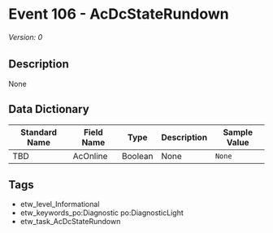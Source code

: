 # Event 106 - AcDcStateRundown
###### Version: 0

## Description
None

## Data Dictionary
|Standard Name|Field Name|Type|Description|Sample Value|
|---|---|---|---|---|
|TBD|AcOnline|Boolean|None|`None`|

## Tags
* etw_level_Informational
* etw_keywords_po:Diagnostic po:DiagnosticLight
* etw_task_AcDcStateRundown